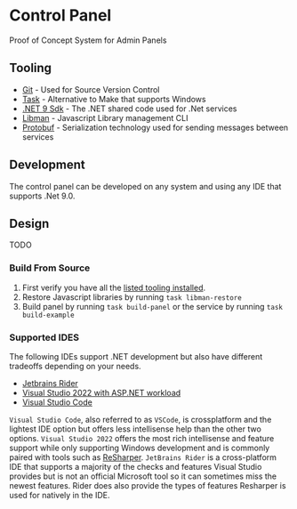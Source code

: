 # Control Panel

Proof of Concept System for Admin Panels

## Tooling

- [Git](https://git-scm.com/) - Used for Source Version Control
- [Task](https://taskfile.dev/installation/) - Alternative to Make that supports Windows
- [.NET 9 Sdk](https://dotnet.microsoft.com/en-us/download) - The .NET shared code used for .Net services
- [Libman](https://learn.microsoft.com/en-us/aspnet/core/client-side/libman/libman-cli?view=aspnetcore-9.0#installation) - Javascript Library management CLI 
- [Protobuf](https://learn.microsoft.com/en-us/aspnet/core/grpc/protobuf?view=aspnetcore-9.0) - Serialization technology used for sending messages between services

## Development

The control panel can be developed on any system and using any IDE that supports .Net 9.0.

## Design

TODO

### Build From Source

1. First verify you have all the [listed tooling installed](#tooling).
2. Restore Javascript libraries by running `task libman-restore`
3. Build panel by running `task build-panel` or the service by running `task build-example`

### Supported IDES

The following IDEs support .NET development but also have different tradeoffs depending on your needs.

- [Jetbrains Rider](https://www.jetbrains.com/rider/)
- [Visual Studio 2022 with ASP.NET workload](https://visualstudio.microsoft.com/)
- [Visual Studio Code](https://code.visualstudio.com/)

`Visual Studio Code`, also referred to as `VSCode`, is crossplatform and the lightest IDE option but offers less intellisense help than the other two options.
`Visual Studio 2022` offers the most rich intellisense and feature support while only supporting Windows development and is commonly paired with tools such as [ReSharper](https://www.jetbrains.com/resharper/).
`JetBrains Rider` is a cross-platform IDE that supports a majority of the checks and features Visual Studio provides but is not an official Microsoft tool so it can sometimes miss the newest features. Rider does also provide the types of features Resharper is used for natively in the IDE.